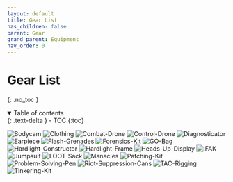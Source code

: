 ```yaml
---
layout: default
title: Gear List
has_children: false
parent: Gear
grand_parent: Equipment
nav_order: 0
---
```

# Gear List
{: .no_toc }

<details open markdown="block">
  <summary>
    Table of contents
  </summary>
  {: .text-delta }
- TOC
{:toc}
</details>

![Bodycam](Game/Blocks/Bodycam)
![Clothing](Game/Blocks/Clothing)
![Combat-Drone](Game/Blocks/Combat-Drone)
![Control-Drone](Game/Blocks/Control-Drone)
![Diagnosticator](Game/Blocks/Diagnosticator)
![Earpiece](Game/Blocks/Earpiece)
![Flash-Grenades](Game/Blocks/Flash-Grenades)
![Forensics-Kit](Game/Blocks/Forensics-Kit)
![GO-Bag](Game/Blocks/GO-Bag)
![Hardlight-Constructor](Game/Blocks/Hardlight-Constructor)
![Hardlight-Frame](Game/Blocks/Hardlight-Frame)
![Heads-Up-Display](Game/Blocks/Heads-Up-Display)
![IFAK](Game/Blocks/IFAK)
![Jumpsuit](Game/Blocks/Jumpsuit)
![LOOT-Sack](Game/Blocks/LOOT-Sack)
![Manacles](Game/Blocks/Manacles)
![Patching-Kit](Game/Blocks/Patching-Kit)
![Problem-Solving-Pen](Game/Blocks/Problem-Solving-Pen)
![Riot-Suppression-Cans](Game/Blocks/Riot-Suppression-Cans)
![TAC-Rigging](Game/Blocks/TAC-Rigging)
![Tinkering-Kit](Game/Blocks/Tinkering-Kit)